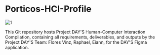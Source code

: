 # Porticos-HCI-Profile
![1](https://github.com/EiannVP/DAY-s-HCI-Profile/assets/174639458/15ce099f-6615-42b4-a40e-707f3ac6c66f)

This Git repository hosts Project DAY'S Human-Computer Interaction Compilation, containing all requirements, deliverables, and outputs by the Project DAY'S Team: Flores Vinz, Raphael, Eiann, for the DAY'S Figma application.
